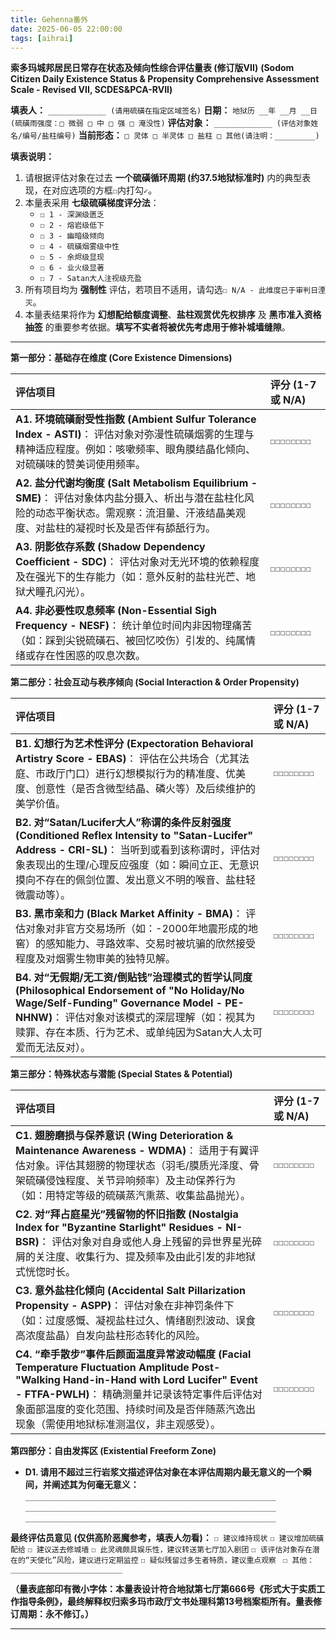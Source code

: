 ```yaml
---
title: Gehenna番外 
date: 2025-06-05 22:00:00
tags: [aihrai]
---
```


**索多玛城邦居民日常存在状态及倾向性综合评估量表 (修订版VII)**
**(Sodom Citizen Daily Existence Status & Propensity Comprehensive Assessment Scale - Revised VII, SCDES&PCA-RVII)**

**填表人：** `_____________ (请用硫磺在指定区域签名)` **日期：** `地狱历 __年 __月 __日 (硫磺雨强度：□ 微弱 □ 中 □ 强 □ 淹没性)`
**评估对象：** `_____________ (评估对象姓名/编号/盐柱编号)` **当前形态：** `□ 灵体 □ 半灵体 □ 盐柱 □ 其他(请注明：_________)`

**填表说明：**
1.  请根据评估对象在过去 **一个硫磺循环周期 (约37.5地狱标准时)** 内的典型表现，在对应选项的方框`☐`内打勾`✓`。
2.  本量表采用 **七级硫磺梯度评分法**：
    *   `☐ 1 - 深渊级匮乏`
    *   `☐ 2 - 熔岩级低下`
    *   `☐ 3 - 幽暗级倾向`
    *   `☐ 4 - 硫磺烟雾级中性`
    *   `☐ 5 - 余烬级显现`
    *   `☐ 6 - 业火级显著`
    *   `☐ 7 - Satan大人注视级充盈`
3.  所有项目均为 **强制性** 评估，若项目不适用，请勾选`☐ N/A - 此维度已于审判日湮灭`。
4.  本量表结果将作为 **幻想配给额度调整**、**盐柱观赏优先权排序** 及 **黑市准入资格抽签** 的重要参考依据。**填写不实者将被优先考虑用于修补城墙缝隙**。

---

**第一部分：基础存在维度 (Core Existence Dimensions)**

| 评估项目                                                                 | 评分 (1-7 或 N/A) |
| :----------------------------------------------------------------------- | :---------------- |
| **A1. 环境硫磺耐受性指数 (Ambient Sulfur Tolerance Index - ASTI)**： 评估对象对弥漫性硫磺烟雾的生理与精神适应程度。例如：咳嗽频率、眼角膜结晶化倾向、对硫磺味的赞美词使用频率。 | `☐☐☐☐☐☐☐☐`       |
| **A2. 盐分代谢均衡度 (Salt Metabolism Equilibrium - SME)**： 评估对象体内盐分摄入、析出与潜在盐柱化风险的动态平衡状态。需观察：流泪量、汗液结晶美观度、对盐柱的凝视时长及是否伴有舔舐行为。 | `☐☐☐☐☐☐☐☐`       |
| **A3. 阴影依存系数 (Shadow Dependency Coefficient - SDC)**： 评估对象对无光环境的依赖程度及在强光下的生存能力（如：意外反射的盐柱光芒、地狱犬瞳孔闪光）。 | `☐☐☐☐☐☐☐☐`       |
| **A4. 非必要性叹息频率 (Non-Essential Sigh Frequency - NESF)**： 统计单位时间内非因物理痛苦（如：踩到尖锐硫磺石、被回忆咬伤）引发的、纯属情绪或存在性困惑的叹息次数。 | `☐☐☐☐☐☐☐☐`       |

**第二部分：社会互动与秩序倾向 (Social Interaction & Order Propensity)**

| 评估项目                                                                 | 评分 (1-7 或 N/A) |
| :----------------------------------------------------------------------- | :---------------- |
| **B1. 幻想行为艺术性评分 (Expectoration Behavioral Artistry Score - EBAS)**： 评估在公共场合（尤其法庭、市政厅门口）进行幻想模拟行为的精准度、优美度、创意性（是否含微型结晶、磷火等）及后续维护的美学价值。 | `☐☐☐☐☐☐☐☐`       |
| **B2. 对“Satan/Lucifer大人”称谓的条件反射强度 (Conditioned Reflex Intensity to "Satan-Lucifer" Address - CRI-SL)**： 当听到或看到该称谓时，评估对象表现出的生理/心理反应强度（如：瞬间立正、无意识摸向不存在的佩剑位置、发出意义不明的喉音、盐柱轻微震动等）。 | `☐☐☐☐☐☐☐☐`       |
| **B3. 黑市亲和力 (Black Market Affinity - BMA)**： 评估对象对非官方交易场所（如：-2000年地震形成的地窖）的感知能力、寻路效率、交易时被坑骗的欣然接受程度及对烟雾生物审美的独特见解。 | `☐☐☐☐☐☐☐☐`       |
| **B4. 对“无假期/无工资/倒贴钱”治理模式的哲学认同度 (Philosophical Endorsement of "No Holiday/No Wage/Self-Funding" Governance Model - PE-NHNW)**： 评估对象对该模式的深层理解（如：视其为赎罪、存在本质、行为艺术、或单纯因为Satan大人太可爱而无法反对）。 | `☐☐☐☐☐☐☐☐`       |

**第三部分：特殊状态与潜能 (Special States & Potential)**

| 评估项目                                                                 | 评分 (1-7 或 N/A) |
| :----------------------------------------------------------------------- | :---------------- |
| **C1. 翅膀磨损与保养意识 (Wing Deterioration & Maintenance Awareness - WDMA)**： 适用于有翼评估对象。评估其翅膀的物理状态（羽毛/膜质光泽度、骨架硫磺侵蚀程度、关节异响频率）及主动保养行为（如：用特定等级的硫磺蒸汽熏蒸、收集盐晶抛光）。 | `☐☐☐☐☐☐☐☐`       |
| **C2. 对“拜占庭星光”残留物的怀旧指数 (Nostalgia Index for "Byzantine Starlight" Residues - NI-BSR)**： 评估对象对自身或他人身上残留的异世界星光碎屑的关注度、收集行为、提及频率及由此引发的非地狱式恍惚时长。 | `☐☐☐☐☐☐☐☐`       |
| **C3. 意外盐柱化倾向 (Accidental Salt Pillarization Propensity - ASPP)**： 评估对象在非神罚条件下（如：过度感慨、凝视盐柱过久、情绪剧烈波动、误食高浓度盐晶）自发向盐柱形态转化的风险。 | `☐☐☐☐☐☐☐☐`       |
| **C4. “牵手散步”事件后颜面温度异常波动幅度 (Facial Temperature Fluctuation Amplitude Post-"Walking Hand-in-Hand with Lord Lucifer" Event - FTFA-PWLH)**： 精确测量并记录该特定事件后评估对象面部温度的变化范围、持续时间及是否伴随蒸汽逸出现象（需使用地狱标准测温仪，非主观感受）。 | `☐☐☐☐☐☐☐☐`       |

**第四部分：自由发挥区 (Existential Freeform Zone)**

*   **D1. 请用不超过三行岩浆文描述评估对象在本评估周期内最无意义的一个瞬间，并阐述其为何毫无意义：**
    `________________________________________________________`
    `________________________________________________________`
    `________________________________________________________`

**最终评估员意见 (仅供高阶恶魔参考，填表人勿看)：**
`☐ 建议维持现状`
`☐ 建议增加硫磺配给`
`☐ 建议送去修城墙`
`☐ 此灵魂颇具娱乐性，建议转送第七厅加入剧团`
`☐ 该评估对象存在潜在的“天使化”风险，建议进行定期监控`
`☐ 疑似残留过多生者特质，建议重点观察 `
`☐ 其他：_________________________`

**（量表底部印有微小字体：本量表设计符合地狱第七厅第666号《形式大于实质工作指导条例》，最终解释权归索多玛市政厅文书处理科第13号档案柜所有。量表修订周期：永不修订。）**

---

